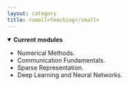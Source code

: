 ```yaml
---
layout: category
title: <small>Teaching</small>
---
```

<details open="">
<summary><strong>Current modules</strong></summary>
<ul>
<li><span style="font-size: 100%;">Numerical Methods.</li>
<li><span style="font-size: 100%;">Communication Fundamentals.</li>
<li><span style="font-size: 100%;">Sparse Representation.</li>
<li><span style="font-size: 100%;">Deep Learning and Neural Networks.</li>
</ul>
</details>